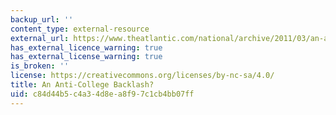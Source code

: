 ```yaml
---
backup_url: ''
content_type: external-resource
external_url: https://www.theatlantic.com/national/archive/2011/03/an-anti-college-backlash/73214/
has_external_licence_warning: true
has_external_license_warning: true
is_broken: ''
license: https://creativecommons.org/licenses/by-nc-sa/4.0/
title: An Anti-College Backlash?
uid: c84d44b5-c4a3-4d8e-a8f9-7c1cb4bb07ff
---
```

